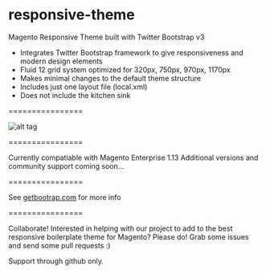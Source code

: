 responsive-theme
================

Magento Responsive Theme built with Twitter Bootstrap v3

<ul>
<li>Integrates Twitter Bootstrap framework to give responsiveness and modern design elements</li>
<li>Fluid 12 grid system optimized for 320px, 750px, 970px, 1170px</li>
<li>Makes minimal changes to the default theme structure</li>
<li>Includes just one layout file (local.xml)</li>
<li>Does not include the kitchen sink</li>
</ul>
================

![alt tag](http://www.redlightblinking.com/store/media/catalog/product/cache/1/image/9df78eab33525d08d6e5fb8d27136e95/b/o/boostrap-responsive.png)

================

Currently compatiable with Magento Enterprise 1.13
Additional versions and community support coming soon...

================

See <a href="http://getboostrap.com" target="_blank">getbootrap.com</a> for more info

================

Collaborate! Interested in helping with our project to add to the best responsive boilerplate theme for Magento?
Please do! Grab some issues and send some pull requests :)

Support through github only.
